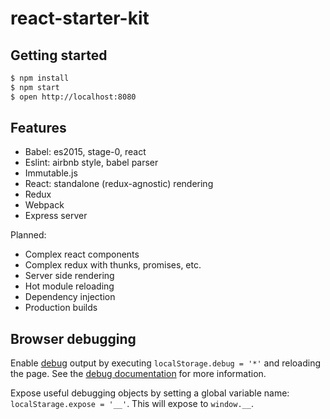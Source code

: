 # react-starter-kit

## Getting started

```bash
$ npm install
$ npm start
$ open http://localhost:8080
```

## Features

- Babel: es2015, stage-0, react
- Eslint: airbnb style, babel parser
- Immutable.js
- React: standalone (redux-agnostic) rendering
- Redux
- Webpack
- Express server

Planned:

- Complex react components
- Complex redux with thunks, promises, etc.
- Server side rendering
- Hot module reloading
- Dependency injection
- Production builds

## Browser debugging

Enable [debug](https://www.npmjs.com/package/debug) output by executing `localStorage.debug = '*'` and reloading the page. See the [debug documentation](https://www.npmjs.com/package/debug#browser-support) for more information.

Expose useful debugging objects by setting a global variable name: `localStarage.expose = '__'`. This will expose to `window.__`.
